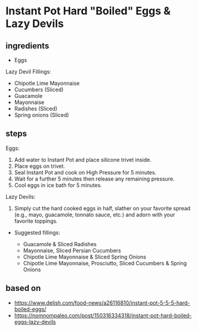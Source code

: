 # Instant Pot Hard "Boiled" Eggs & Lazy Devils

## ingredients

- Eggs

Lazy Devil Fillings:

- Chipotle Lime Mayonnaise
- Cucumbers (Sliced)
- Guacamole
- Mayonnaise
- Radishes (Sliced)
- Spring onions (Sliced)

## steps

Eggs:

1. Add water to Instant Pot and place silicone trivet inside.
2. Place eggs on trivet.
3. Seal Instant Pot and cook on High Pressure for 5 minutes.
4. Wait for a further 5 minutes then release any remaining pressure.
5. Cool eggs in ice bath for 5 minutes.

Lazy Devils:

1. Simply cut the hard cooked eggs in half, slather on your favorite spread (e.g., mayo, guacamole, tonnato sauce, etc.) and adorn with your favorite toppings.

  - Suggested fillings:

    - Guacamole & Sliced Radishes
    - Mayonnaise, Sliced Persian Cucumbers
    - Chipotle Lime Mayonnaise & Sliced Spring Onions
    - Chipotle Lime Mayonnaise, Prosciutto, Sliced Cucumbers & Spring Onions

## based on

- https://www.delish.com/food-news/a26116810/instant-pot-5-5-5-hard-boiled-eggs/
- https://nomnompaleo.com/post/150316334318/instant-pot-hard-boiled-eggs-lazy-devils
